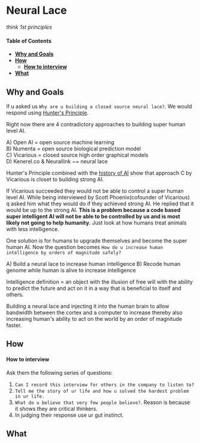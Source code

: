# Neural Lace
*think 1st principles*

#### Table of Contents
- **[Why and Goals](#why-and-goals)**
- **[How](#how)**
  + **[How to interview](#how-to-interview)**
- **[What](#what)**

## Why and Goals
If u asked us `Why are u building a closed source neural lace?`.
We would respond using [Hunter's Principle](https://youtu.be/lsFYMO4dfhc).

Right now there are 4 contradictory approaches to building super human level AI.

A) Open AI = open source machine learning  
B) Numenta = open source biological prediction model  
C) Vicarious = closed source high order graphical models  
D) Kenerel.co & Neurallink ~= neural lace

Hunter's Principle combined with the [history of AI](https://github.com/markroxor/neuralLace/issues/15) show that approach C by
Vicarious is closet to building strong AI.

If Vicarious succeeded they would not be able to control a super human level AI.
While being interviewed by Scott Phoenix(cofounder of Vicarious) q asked him
what they would do if they achieved strong AI. He replied that it would be up
to the strong AI. <b>This is a problem because a code based super intelligent
AI will not be able to be controlled by us and is most likely not going to help
humanity.</b> Just look at how humans treat animals with less intelligence.

One solution is for humans to upgrade themselves and become the super human AI.
Now the question becomes `How do u increase human intelligence by orders of magnitude safely?`

A) Build a neural lace to increase human intelligence
B) Recode human genome while human is alive to increase intelligence

Intelligence definition = an object with the illusion of free will with the
ability to predict the future and act on it in a way that is beneficial to
itself and others.

Building a neural lace and injecting it into the human brain to allow bandwidth
between the cortex and a computer to increase thereby also increasing human's
ability to act on the world by an order of magnitude faster.

## How

#### How to interview
Ask them the following series of questions:
1. `Can I record this interview for others in the company to listen to?`
2. `Tell me the story of ur life and how u solved the hardest problem in ur life.`
3. `What do u believe that very few people believe?`. Reason is because it
   shows they are critical thinkers.
4. In judging their response use ur gut instinct.

## What
